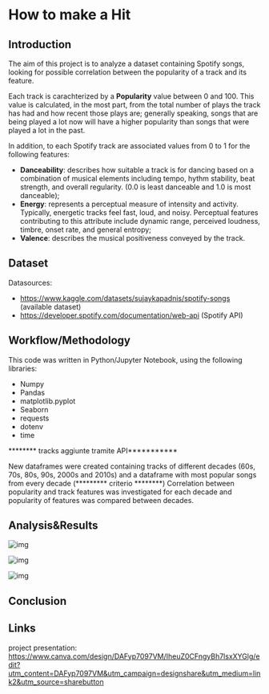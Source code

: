 # How to make a Hit


## Introduction 
The aim of this project is to analyze a dataset containing Spotify songs, looking for possible correlation between the popularity of a track and its feature.

Each track is carachterized by a **Popularity** value between 0 and 100. This value is calculated, in the most part, from the total number of plays the track has had and how recent those plays are; generally speaking, songs that are being played a lot now will have a higher popularity than songs that were played a lot in the past.

In addition, to each Spotify track are associated values from 0 to 1 for the following features:
- **Danceability**: describes how suitable a track is for dancing based on a combination of musical elements including tempo, hythm stability, beat strength, and overall regularity. (0.0 is least danceable and 1.0 is most danceable);
- **Energy**: represents a perceptual measure of intensity and activity. Typically, energetic tracks feel fast, loud, and noisy. Perceptual features contributing to this attribute include dynamic range, perceived loudness, timbre, onset rate, and general entropy;
- **Valence**: describes the musical positiveness conveyed by the track. 



## Dataset
Datasources: 

- https://www.kaggle.com/datasets/sujaykapadnis/spotify-songs (available dataset)
- https://developer.spotify.com/documentation/web-api (Spotify API)


## Workflow/Methodology 
This code was written in Python/Jupyter Notebook, using the following libraries:
- Numpy
- Pandas
- matplotlib.pyplot
- Seaborn
- requests 
- dotenv
- time

******** tracks aggiunte tramite API***********

New dataframes were created containing tracks of different decades (60s, 70s, 80s, 90s, 2000s and 2010s) and a dataframe with most popular songs from every decade (********* criterio ********)
Correlation between popularity and track features was investigated for each decade and popularity of features was compared between decades.


## Analysis&Results

![img](https://github.com/luciaaguzzoni/project-II/blob/main/images/all_decades/danceability.jpg)

![img](https://github.com/luciaaguzzoni/project-II/blob/main/images/all_decades/energy.jpg)

![img](https://github.com/luciaaguzzoni/project-II/blob/main/images/all_decades/valence.jpg)



## Conclusion


## Links
project presentation: https://www.canva.com/design/DAFyp7097VM/IheuZ0CFngyBh7lsxXYGlg/edit?utm_content=DAFyp7097VM&utm_campaign=designshare&utm_medium=link2&utm_source=sharebutton